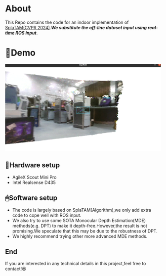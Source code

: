 # About
This Repo contains the code for an indoor implementation of [SplaTAM(CVPR 2024)](https://github.com/spla-tam/SplaTAM).***We substitute the off-line dataset input using real-time ROS input***.
# 🎥Demo
![indoor implementation](./demo/demo.png)
## 🦿Hardware setup
- AgileX Scout Mini Pro
- Intel Realsense D435
## 🖱Software setup
- The code is largely based on SplaTAM(Algorithm),we only add extra code to cope well with ROS input.
- We also try to use some SOTA Monocular Depth Estimation(MDE) methods(e.g. DPT) to make it depth-free.However,the result is not promising.We speculate that this may be due to the robustness of DPT.
- We highly recommend trying other more advanced MDE methods.
## End
If you are interested in any technical details in this project,feel free to contact!😆
  
